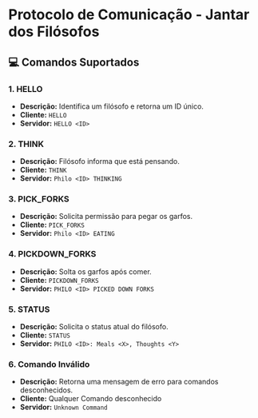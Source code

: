 # Protocolo de Comunicação - Jantar dos Filósofos

## 💻 Comandos Suportados

### 1. HELLO
- **Descrição:** Identifica um filósofo e retorna um ID único.
- **Cliente:** `HELLO`
- **Servidor:** `HELLO <ID>`

### 2. THINK
- **Descrição:** Filósofo informa que está pensando.
- **Cliente:** `THINK`
- **Servidor:** `Philo <ID> THINKING`

### 3. PICK_FORKS
- **Descrição:** Solicita permissão para pegar os garfos.
- **Cliente:** `PICK_FORKS`
- **Servidor:** `Philo <ID> EATING`

### 4. PICKDOWN_FORKS
- **Descrição:** Solta os garfos após comer.
- **Cliente:** `PICKDOWN_FORKS`
- **Servidor:** `PHILO <ID> PICKED DOWN FORKS`

### 5. STATUS
- **Descrição:** Solicita o status atual do filósofo.
- **Cliente:** `STATUS`
- **Servidor:** `PHILO <ID>: Meals <X>, Thoughts <Y>`

### 6. Comando Inválido
- **Descrição:** Retorna uma mensagem de erro para comandos desconhecidos.
- **Cliente:** Qualquer Comando desconhecido
- **Servidor:** `Unknown Command`
